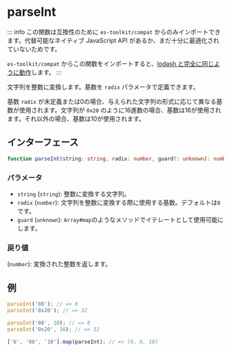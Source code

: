 # parseInt

::: info
この関数は互換性のために `es-toolkit/compat` からのみインポートできます。代替可能なネイティブ JavaScript API があるか、まだ十分に最適化されていないためです。

`es-toolkit/compat` からこの関数をインポートすると、[lodash と完全に同じように動作](../../../compatibility.md)します。
:::

文字列を整数に変換します。基数を `radix` パラメータで定義できます。

基数 `radix` が未定義または0の場合、与えられた文字列の形式に応じて異なる基数が使用されます。文字列が `0x20` のように16進数の場合、基数は16が使用されます。それ以外の場合、基数は10が使用されます。

## インターフェース

```typescript
function parseInt(string: string, radix: number, guard?: unknown): number;
```

### パラメータ

- `string` (`string`): 整数に変換する文字列。
- `radix` (`number`): 文字列を整数に変換する際に使用する基数。デフォルトは`0`です。
- `guard` (`unknown`): `Array#map`のようなメソッドでイテレートとして使用可能にします。

### 戻り値

(`number`): 変換された整数を返します。

## 例

```typescript
parseInt('08'); // => 8
parseInt('0x20'); // => 32

parseInt('08', 10); // => 8
parseInt('0x20', 16); // => 32

['6', '08', '10'].map(parseInt); // => [6, 8, 10]
```

